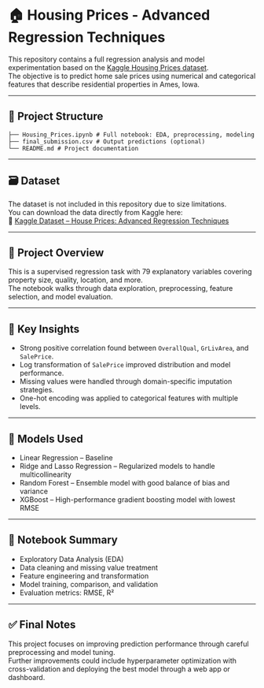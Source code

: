 # 🏠 Housing Prices - Advanced Regression Techniques

This repository contains a full regression analysis and model experimentation based on the [Kaggle Housing Prices dataset](https://www.kaggle.com/competitions/house-prices-advanced-regression-techniques).  
The objective is to predict home sale prices using numerical and categorical features that describe residential properties in Ames, Iowa.

---

## 📂 Project Structure
```
├── Housing_Prices.ipynb # Full notebook: EDA, preprocessing, modeling
├── final_submission.csv # Output predictions (optional)
└── README.md # Project documentation
```

---

## 🗃 Dataset

The dataset is not included in this repository due to size limitations.  
You can download the data directly from Kaggle here:  
🔗 [Kaggle Dataset – House Prices: Advanced Regression Techniques](https://www.kaggle.com/competitions/house-prices-advanced-regression-techniques/data)

---

## 📒 Project Overview

This is a supervised regression task with 79 explanatory variables covering property size, quality, location, and more.  
The notebook walks through data exploration, preprocessing, feature selection, and model evaluation.

---

## 📌 Key Insights

- Strong positive correlation found between `OverallQual`, `GrLivArea`, and `SalePrice`.
- Log transformation of `SalePrice` improved distribution and model performance.
- Missing values were handled through domain-specific imputation strategies.
- One-hot encoding was applied to categorical features with multiple levels.

---

## 🧠 Models Used

- Linear Regression – Baseline
- Ridge and Lasso Regression – Regularized models to handle multicollinearity
- Random Forest – Ensemble model with good balance of bias and variance
- XGBoost – High-performance gradient boosting model with lowest RMSE

---

## 🧪 Notebook Summary

- Exploratory Data Analysis (EDA)
- Data cleaning and missing value treatment
- Feature engineering and transformation
- Model training, comparison, and validation
- Evaluation metrics: RMSE, R²

---

## ✅ Final Notes

This project focuses on improving prediction performance through careful preprocessing and model tuning.  
Further improvements could include hyperparameter optimization with cross-validation and deploying the best model through a web app or dashboard.

